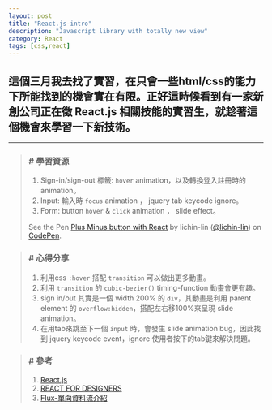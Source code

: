 ```yaml
---
layout: post
title: "React.js-intro"
description: "Javascript library with totally new view"
category: React
tags: [css,react]
---
```

## 這個三月我去找了實習，在只會一些html/css的能力下所能找到的機會實在有限。正好這時候看到有一家新創公司正在徵 React.js 相關技能的實習生，就趁著這個機會來學習一下新技術。
---

>### # 學習資源
>1.    Sign-in/sign-out 標籤: ```hover``` animation，以及轉換登入註冊時的animation。
>2.    Input: 輸入時 ```focus``` animation ， jquery tab keycode ignore。
>3.    Form: button ```hover``` & ```click``` animation ， slide effect。
>
><p data-height="301" data-theme-id="0" data-slug-hash="MKMezg" data-default-tab="result" data-user="lichin-lin" class="codepen">See the Pen <a href="http://codepen.io/lichin-lin/pen/MKMezg/">Plus Minus button with React</a> by lichin-lin (<a href="http://codepen.io/lichin-lin">@lichin-lin</a>) on <a href="http://codepen.io">CodePen</a>.</p>
<script async src="//assets.codepen.io/assets/embed/ei.js"></script>
>

>### # 心得分享
>1.    利用css ```:hover``` 搭配 ```transition``` 可以做出更多動畫。
>2.    利用 ```transition``` 的 ```cubic-bezier()``` timing-function 動畫會更有趣。
>3.	   sign in/out 其實是一個 width 200% 的 ```div```，其動畫是利用 parent element 的 ```overflow:hidden```，搭配左右移100%來呈現 slide animation。
>4.    在用tab來跳至下一個 ```input``` 時，會發生 slide animation bug，因此找到 jquery keycode event，ignore 使用者按下的tab鍵來解決問題。
>

>### # 參考
>1.    [React.js](https://facebook.github.io/react "Title")
>2.    [REACT FOR DESIGNERS](http://reactfordesigners.com/labs/reactjs-introduction-for-people-who-know-just-enough-jquery-to-get-by/ "Title")
>3.    [Flux-單向資料流介紹](https://exma-square.gitbooks.io/mobious-cookbook/content/Front-End/Flux/Data-flow.html/ "Title")
>
>


